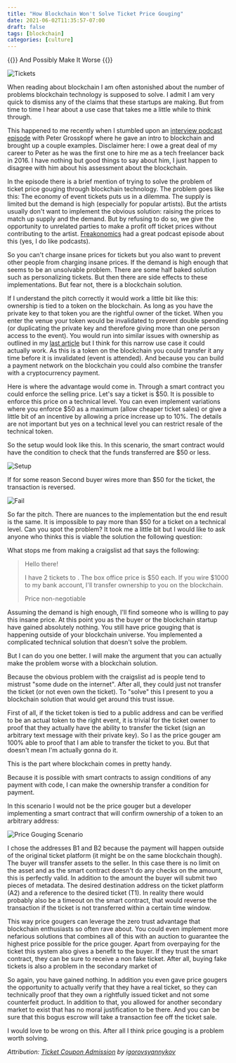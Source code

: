 ```yaml
---
title: "How Blockchain Won't Solve Ticket Price Gouging"
date: 2021-06-02T11:35:57-07:00
draft: false
tags: [blockchain]
categories: [culture]
---
```


{{<lead>}}
And Possibly Make It Worse
{{</lead>}}

![Tickets](cover.jpg)

When reading about blockchain I am often astonished about the number of problems blockchain technology is supposed to solve. I admit I am very quick to dismiss any of the claims that these startups are making. But from time to time I hear about a use case that takes me a little while to think through.

This happened to me recently when I stumbled upon an [interview podcast episode](https://alphalist.podigee.io/24-peter-grosskopf) with Peter Grosskopf where he gave an intro to blockchain and brought up a couple examples. Disclaimer here: I owe a great deal of my career to Peter as he was the first one to hire me as a tech freelancer back in 2016. I have nothing but good things to say about him, I just happen to disagree with him about his assessment about the blockchain.

In the episode there is a brief mention of trying to solve the problem of ticket price gouging through blockchain technology. The problem goes like this: The economy of event tickets puts us in a dilemma. The supply is limited but the demand is high (especially for popular artists). But the artists usually don't want to implement the obvious solution: raising the prices to match up supply and the demand. But by refusing to do so, we give the opportunity to unrelated parties to make a profit off ticket prices without contributing to the artist. [Freakonomics](https://freakonomics.com/podcast/live-event-ticket-market-screwed/) had a great podcast episode about this (yes, I do like podcasts).

So you can't charge insane prices for tickets but you also want to prevent other people from charging insane prices. If the demand is high enough that seems to be an unsolvable problem. There are some half baked solution such as personalizing tickets. But then there are side effects to these implementations. But fear not, there is a blockchain solution.

If I understand the pitch correctly it would work a little bit like this: ownership is tied to a token on the blockchain. As long as you have the private key to that token you are the rightful owner of the ticket. When you enter the venue your token would be invalidated to prevent double spending (or duplicating the private key and therefore giving more than one person access to the event). You would run into similar issues with ownership as outlined in my [last article](/blog/2021/05/16/real-world-ownership-is-not-a-use-case-for-blockchain/) but I think for this narrow use case it could actually work. As this is a token on the blockchain you could transfer it any time before it is invalidated (event is attended). And because you can build a payment network on the blockchain you could also combine the transfer with a cryptocurrency payment.

Here is where the advantage would come in. Through a smart contract you could enforce the selling price. Let's say a ticket is $50. It is possible to enforce this price on a technical level. You can even implement variations where you enforce $50 as a maximum (allow cheaper ticket sales) or give a little bit of an incentive by allowing a price increase up to 10%. The details are not important but yes on a technical level you can restrict resale of the technical token.

So the setup would look like this. In this scenario, the smart contract would have the condition to check that the funds transferred are $50 or less.

![Setup](diagram_01.png)

If for some reason Second buyer wires more than $50 for the ticket, the transaction is reversed.

![Fail](diagram_02.png)

So far the pitch. There are nuances to the implementation but the end result is the same. It is impossible to pay more than $50 for a ticket on a technical level. Can you spot the problem? It took me a little bit but I would like to ask anyone who thinks this is viable the solution the following question:

What stops me from making a craigslist ad that says the following:

> Hello there!
>
> I have 2 tickets to <insert popular artist>. The box office price is $50 each. If you wire $1000 to my bank account, I'll transfer ownership to you on the blockchain.
>
> Price non-negotiable

Assuming the demand is high enough, I'll find someone who is willing to pay this insane price. At this point you as the buyer or the blockchain startup have gained absolutely nothing. You still have price gouging that is happening outside of your blockchain universe. You implemented a complicated technical solution that doesn't solve the problem.

But I can do you one better. I will make the argument that you can actually make the problem worse with a blockchain solution.

Because the obvious problem with the craigslist ad is people tend to mistrust "some dude on the internet". After all, they could just not transfer the ticket (or not even own the ticket). To "solve" this I present to you a blockchain solution that would get around this trust issue.

First of all, if the ticket token is tied to a public address and can be verified to be an actual token to the right event, it is trivial for the ticket owner to proof that they actually have the ability to transfer the ticket (sign an arbitrary text message with their private key). So I as the price gouger am 100% able to proof that I am able to transfer the ticket to you. But that doesn't mean I'm actually gonna do it.

This is the part where blockchain comes in pretty handy.

Because it is possible with smart contracts to assign conditions of any payment with code, I can make the ownership transfer a condition for payment.

In this scenario I would not be the price gouger but a developer implementing a smart contract that will confirm ownership of a token to an arbitrary address:

![Price Gouging Scenario](diagram_03.png)

I chose the addresses B1 and B2 because the payment will happen outside of the original ticket platform (it might be on the same blockchain though). The buyer will transfer assets to the seller. In this case there is no limit on the asset and as the smart contract doesn't do any checks on the amount, this is perfectly valid. In addition to the amount the buyer will submit two pieces of metadata. The desired destination address on the ticket platform (A2) and a reference to the desired ticket (T1). In reality there would probably also be a timeout on the smart contract, that would reverse the transaction if the ticket is not transferred within a certain time window.

This way price gougers can leverage the zero trust advantage that blockchain enthusiasts so often rave about. You could even implement more nefarious solutions that combines all of this with an auction to guarantee the highest price possible for the price gouger. Apart from overpaying for the ticket this system also gives a benefit to the buyer. If they trust the smart contract, they can be sure to receive a non fake ticket. After all, buying fake tickets is also a problem in the secondary market of

So again, you have gained nothing. In addition you even gave price gougers the opportunity to actually verify that they have a real ticket, so they can technically proof that they own a rightfully issued ticket and not some counterfeit product. In addition to that, you allowed for another secondary market to exist that has no moral justification to be there. And you can be sure that this bogus escrow will take a transaction fee off the ticket sale.

I would love to be wrong on this. After all I think price gouging is a problem worth solving.

*Attribution: [Ticket Coupon Admission](https://pixabay.com/photos/ticket-coupon-admission-carnival-2974645/) by [igorovsyannykov](https://pixabay.com/users/igorovsyannykov-6222956/)*
